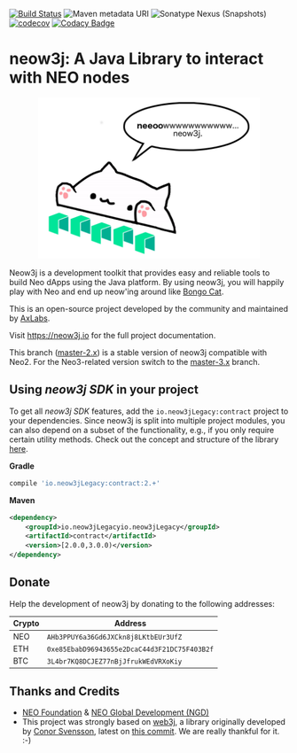 [![Build Status](https://travis-ci.org/neow3j/neow3j.svg?branch=master)](https://travis-ci.org/neow3j/neow3j)
![Maven metadata URI](https://img.shields.io/maven-metadata/v/http/central.maven.org/maven2/io/neow3j/core/maven-metadata.xml.svg)
![Sonatype Nexus (Snapshots)](https://img.shields.io/nexus/s/http/oss.sonatype.org/io.neow3j/core.svg)
[![codecov](https://codecov.io/gh/neow3j/neow3j/branch/master/graph/badge.svg)](https://codecov.io/gh/neow3j/neow3j)
[![Codacy Badge](https://api.codacy.com/project/badge/Grade/f82a724b90a94df88e11c6462f2176ca)](https://www.codacy.com/manual/gsmachado/neow3j?utm_source=github.com&amp;utm_medium=referral&amp;utm_content=neow3j/neow3j&amp;utm_campaign=Badge_Grade)

# neow3j: A Java Library to interact with NEO nodes

<p align="center">
<img src="./images/neow3j-neo3-with-balloon.png" alt="Bongo Cat Neow3j" width="400" height="291" />
</p>

Neow3j is a development toolkit that provides easy and reliable tools to build Neo dApps using the Java platform.
By using neow3j, you will happily play with Neo and end up neow'ing around like [Bongo Cat](https://knowyourmeme.com/memes/bongo-cat).

This is an open-source project developed by the community and maintained by [AxLabs](https://axlabs.com).

Visit https://neow3j.io for the full project documentation.

This branch ([master-2.x](https://github.com/neow3j/neow3j/tree/master-2.x)) is a stable version of neow3j compatible with Neo2. For the Neo3-related version switch to the [master-3.x](https://github.com/neow3j/neow3j) branch.

## Using *neow3j SDK* in your project

To get all *neow3j SDK* features, add the `io.neow3jLegacy:contract` project to your dependencies. Since neow3j is split into multiple project modules, you can also depend on a subset of the functionality, e.g., if you only require certain utility methods. Check out the concept and structure of the library [here](https://neow3j.io/#/overview/concepts_and_structure).

__Gradle__

```groovy
compile 'io.neow3jLegacy:contract:2.+'
```
__Maven__

```xml
<dependency>
    <groupId>io.neow3jLegacyio.neow3jLegacy</groupId>
    <artifactId>contract</artifactId>
    <version>[2.0.0,3.0.0)</version>
</dependency>
```

## Donate

Help the development of neow3j by donating to the following addresses:

| Crypto   | Address                                      |
|----------|----------------------------------------------|
| NEO      | `AHb3PPUY6a36Gd6JXCkn8j8LKtbEUr3UfZ`         |
| ETH      | `0xe85EbabD96943655e2DcaC44d3F21DC75F403B2f` |
| BTC      | `3L4br7KQ8DCJEZ77nBjJfrukWEdVRXoKiy`         |


## Thanks and Credits

* [NEO Foundation](https://neo.org/team) & [NEO Global Development (NGD)](https://neo.org/team)
* This project was strongly based on [web3j](https://web3j.io),
a library originally developed by [Conor Svensson](http://conorsvensson.com), latest on [this commit](https://github.com/web3j/web3j/commit/2a259ece9736c0338fbb66b1be4c04aba0855254).
We are really thankful for it. :-)
